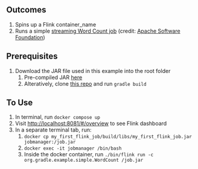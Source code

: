 ## Outcomes
1. Spins up a Flink container_name
2. Runs a simple [streaming Word Count job](https://github.com/ozzysChiefDataScientist/flink_java_11_job) (credit: [Apache Software Foundation](https://github.com/apache/flink/tree/master/flink-examples/flink-examples-streaming/src/main/java/org/apache/flink/streaming/examples/wordcount))

## Prerequisites
1. Download the JAR file used in this example into the root folder
   1. Pre-compiled JAR [here](https://github.com/ozzysChiefDataScientist/flink_java_11_job/blob/main/build/libs/my_first_flink_job_java_11.jar)
   2. Alteratively, clone [this repo](https://github.com/ozzysChiefDataScientist/flink_java_11_job/tree/main) and run `gradle build`

## To Use
1. In terminal, run `docker compose up`
2. Visit [http://localhost:8081/#/overview](http://localhost:8081/#/overview) to see Flink dashboard
3. In a separate terminal tab, run:
   1. `docker cp my_first_flink_job/build/libs/my_first_flink_job.jar jobmanager:/job.jar`
   2. `docker exec -it jobmanager /bin/bash`
   3. Inside the docker container, run `./bin/flink run -c org.gradle.example.simple.WordCount /job.jar`
